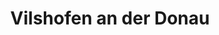 ---
title: Vilshofen an der Donau
url: /vilshofen-an-der-donau/
latitude: 48.62
longitude: 13.19
---